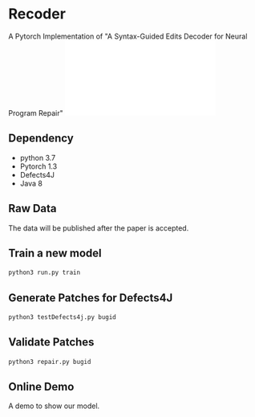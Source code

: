 # Recoder
A Pytorch Implementation of "A Syntax-Guided Edits Decoder for Neural Program Repair"
![avatar](picture/overviewmodel.pdf)
## Dependency
* python 3.7
* Pytorch 1.3
* Defects4J
* Java 8

## Raw Data
The data will be published after the paper is accepted.
## Train a new model
```python
python3 run.py train
```
## Generate Patches for Defects4J
```python
python3 testDefects4j.py bugid
```
## Validate Patches
```python
python3 repair.py bugid
```
## Online Demo
A demo to show our model.
